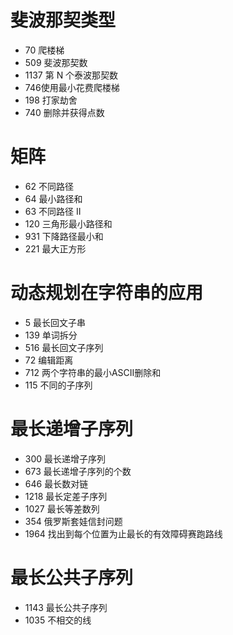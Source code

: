# 斐波那契类型

- 70 爬楼梯
- 509 斐波那契数
- 1137 第 N 个泰波那契数
- 746使用最小花费爬楼梯
- 198 打家劫舍
- 740 删除并获得点数

# 矩阵

- 62 不同路径
- 64 最小路径和
- 63 不同路径 II
- 120 三角形最小路径和
- 931 下降路径最小和
- 221 最大正方形

# 动态规划在字符串的应用

- 5 最长回文子串
- 139 单词拆分
- 516 最长回文子序列
- 72 编辑距离
- 712 两个字符串的最小ASCII删除和
- 115 不同的子序列

# 最长递增子序列

- 300 最长递增子序列
- 673 最长递增子序列的个数
- 646 最长数对链
- 1218 最长定差子序列
- 1027 最长等差数列
- 354 俄罗斯套娃信封问题
- 1964 找出到每个位置为止最长的有效障碍赛跑路线

# 最长公共子序列
- 1143 最长公共子序列
- 1035 不相交的线